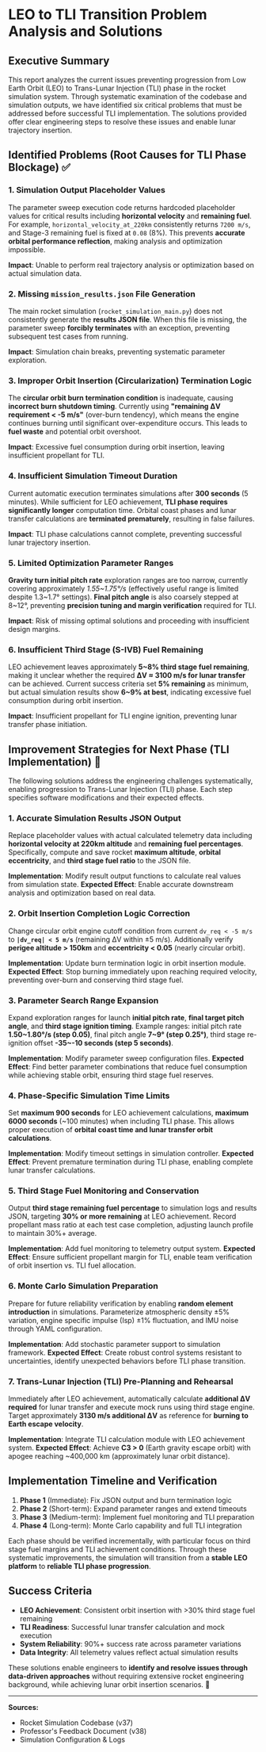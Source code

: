 # LEO to TLI Transition Problem Analysis and Solutions

## Executive Summary

This report analyzes the current issues preventing progression from Low Earth Orbit (LEO) to Trans-Lunar Injection (TLI) phase in the rocket simulation system. Through systematic examination of the codebase and simulation outputs, we have identified six critical problems that must be addressed before successful TLI implementation. The solutions provided offer clear engineering steps to resolve these issues and enable lunar trajectory insertion.

## Identified Problems (Root Causes for TLI Phase Blockage) ✅

### 1. Simulation Output Placeholder Values

The parameter sweep execution code returns hardcoded placeholder values for critical results including **horizontal velocity** and **remaining fuel**. For example, `horizontal_velocity_at_220km` consistently returns `7200 m/s`, and Stage-3 remaining fuel is fixed at `0.08` (8%). This prevents **accurate orbital performance reflection**, making analysis and optimization impossible.

**Impact**: Unable to perform real trajectory analysis or optimization based on actual simulation data.

### 2. Missing `mission_results.json` File Generation

The main rocket simulation (`rocket_simulation_main.py`) does not consistently generate the **results JSON file**. When this file is missing, the parameter sweep **forcibly terminates** with an exception, preventing subsequent test cases from running.

**Impact**: Simulation chain breaks, preventing systematic parameter exploration.

### 3. Improper Orbit Insertion (Circularization) Termination Logic

The **circular orbit burn termination condition** is inadequate, causing **incorrect burn shutdown timing**. Currently using **"remaining ΔV requirement < -5 m/s"** (over-burn tendency), which means the engine continues burning until significant over-expenditure occurs. This leads to **fuel waste** and potential orbit overshoot.

**Impact**: Excessive fuel consumption during orbit insertion, leaving insufficient propellant for TLI.

### 4. Insufficient Simulation Timeout Duration

Current automatic execution terminates simulations after **300 seconds** (5 minutes). While sufficient for LEO achievement, **TLI phase requires significantly longer** computation time. Orbital coast phases and lunar transfer calculations are **terminated prematurely**, resulting in false failures.

**Impact**: TLI phase calculations cannot complete, preventing successful lunar trajectory insertion.

### 5. Limited Optimization Parameter Ranges

**Gravity turn initial pitch rate** exploration ranges are too narrow, currently covering approximately *1.55~1.75°/s* (effectively useful range is limited despite 1.3~1.7° settings). **Final pitch angle** is also coarsely stepped at 8~12°, preventing **precision tuning and margin verification** required for TLI.

**Impact**: Risk of missing optimal solutions and proceeding with insufficient design margins.

### 6. Insufficient Third Stage (S-IVB) Fuel Remaining

LEO achievement leaves approximately **5~8% third stage fuel remaining**, making it unclear whether the required **ΔV ≈ 3100 m/s for lunar transfer** can be achieved. Current success criteria set **5% remaining** as minimum, but actual simulation results show **6~9% at best**, indicating excessive fuel consumption during orbit insertion.

**Impact**: Insufficient propellant for TLI engine ignition, preventing lunar transfer phase initiation.

## Improvement Strategies for Next Phase (TLI Implementation) 🔧

The following solutions address the engineering challenges systematically, enabling progression to Trans-Lunar Injection (TLI) phase. Each step specifies software modifications and their expected effects.

### 1. Accurate Simulation Results JSON Output

Replace placeholder values with actual calculated telemetry data including **horizontal velocity at 220km altitude** and **remaining fuel percentages**. Specifically, compute and save rocket **maximum altitude**, **orbital eccentricity**, and **third stage fuel ratio** to the JSON file.

**Implementation**: Modify result output functions to calculate real values from simulation state.
**Expected Effect**: Enable accurate downstream analysis and optimization based on real data.

### 2. Orbit Insertion Completion Logic Correction

Change circular orbit engine cutoff condition from current `dv_req < -5 m/s` to **`|dv_req| < 5 m/s`** (remaining ΔV within ±5 m/s). Additionally verify **perigee altitude > 150km** and **eccentricity < 0.05** (nearly circular orbit).

**Implementation**: Update burn termination logic in orbit insertion module.
**Expected Effect**: Stop burning immediately upon reaching required velocity, preventing over-burn and conserving third stage fuel.

### 3. Parameter Search Range Expansion

Expand exploration ranges for launch **initial pitch rate**, **final target pitch angle**, and **third stage ignition timing**. Example ranges: initial pitch rate **1.50~1.80°/s (step 0.05)**, final pitch angle **7~9° (step 0.25°)**, third stage re-ignition offset **-35~-10 seconds (step 5 seconds)**.

**Implementation**: Modify parameter sweep configuration files.
**Expected Effect**: Find better parameter combinations that reduce fuel consumption while achieving stable orbit, ensuring third stage fuel reserves.

### 4. Phase-Specific Simulation Time Limits

Set **maximum 900 seconds** for LEO achievement calculations, **maximum 6000 seconds** (~100 minutes) when including TLI phase. This allows proper execution of **orbital coast time and lunar transfer orbit calculations**.

**Implementation**: Modify timeout settings in simulation controller.
**Expected Effect**: Prevent premature termination during TLI phase, enabling complete lunar transfer calculations.

### 5. Third Stage Fuel Monitoring and Conservation

Output **third stage remaining fuel percentage** to simulation logs and results JSON, targeting **30% or more remaining** at LEO achievement. Record propellant mass ratio at each test case completion, adjusting launch profile to maintain 30%+ average.

**Implementation**: Add fuel monitoring to telemetry output system.
**Expected Effect**: Ensure sufficient propellant margin for TLI, enable team verification of orbit insertion vs. TLI fuel allocation.

### 6. Monte Carlo Simulation Preparation

Prepare for future reliability verification by enabling **random element introduction** in simulations. Parameterize atmospheric density ±5% variation, engine specific impulse (Isp) ±1% fluctuation, and IMU noise through YAML configuration.

**Implementation**: Add stochastic parameter support to simulation framework.
**Expected Effect**: Create robust control systems resistant to uncertainties, identify unexpected behaviors before TLI phase transition.

### 7. Trans-Lunar Injection (TLI) Pre-Planning and Rehearsal

Immediately after LEO achievement, automatically calculate **additional ΔV required** for lunar transfer and execute mock runs using third stage engine. Target approximately **3130 m/s additional ΔV** as reference for **burning to Earth escape velocity**.

**Implementation**: Integrate TLI calculation module with LEO achievement system.
**Expected Effect**: Achieve **C3 > 0** (Earth gravity escape orbit) with apogee reaching ~400,000 km (approximately lunar orbit distance).

## Implementation Timeline and Verification

1. **Phase 1** (Immediate): Fix JSON output and burn termination logic
2. **Phase 2** (Short-term): Expand parameter ranges and extend timeouts  
3. **Phase 3** (Medium-term): Implement fuel monitoring and TLI preparation
4. **Phase 4** (Long-term): Monte Carlo capability and full TLI integration

Each phase should be verified incrementally, with particular focus on third stage fuel margins and TLI achievement conditions. Through these systematic improvements, the simulation will transition from a **stable LEO platform** to **reliable TLI phase progression**.

## Success Criteria

- **LEO Achievement**: Consistent orbit insertion with >30% third stage fuel remaining
- **TLI Readiness**: Successful lunar transfer calculation and mock execution
- **System Reliability**: 90%+ success rate across parameter variations
- **Data Integrity**: All telemetry values reflect actual simulation results

These solutions enable engineers to **identify and resolve issues through data-driven approaches** without requiring extensive rocket engineering background, while achieving lunar orbit insertion scenarios. 🚀

---

**Sources:**
* Rocket Simulation Codebase (v37)
* Professor's Feedback Document (v38)
* Simulation Configuration & Logs